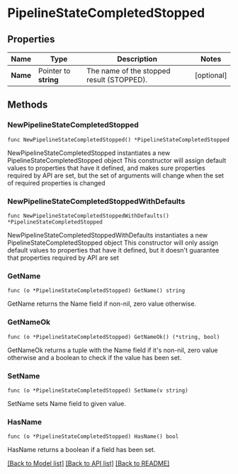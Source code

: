 # PipelineStateCompletedStopped

## Properties

Name | Type | Description | Notes
------------ | ------------- | ------------- | -------------
**Name** | Pointer to **string** | The name of the stopped result (STOPPED). | [optional] 

## Methods

### NewPipelineStateCompletedStopped

`func NewPipelineStateCompletedStopped() *PipelineStateCompletedStopped`

NewPipelineStateCompletedStopped instantiates a new PipelineStateCompletedStopped object
This constructor will assign default values to properties that have it defined,
and makes sure properties required by API are set, but the set of arguments
will change when the set of required properties is changed

### NewPipelineStateCompletedStoppedWithDefaults

`func NewPipelineStateCompletedStoppedWithDefaults() *PipelineStateCompletedStopped`

NewPipelineStateCompletedStoppedWithDefaults instantiates a new PipelineStateCompletedStopped object
This constructor will only assign default values to properties that have it defined,
but it doesn't guarantee that properties required by API are set

### GetName

`func (o *PipelineStateCompletedStopped) GetName() string`

GetName returns the Name field if non-nil, zero value otherwise.

### GetNameOk

`func (o *PipelineStateCompletedStopped) GetNameOk() (*string, bool)`

GetNameOk returns a tuple with the Name field if it's non-nil, zero value otherwise
and a boolean to check if the value has been set.

### SetName

`func (o *PipelineStateCompletedStopped) SetName(v string)`

SetName sets Name field to given value.

### HasName

`func (o *PipelineStateCompletedStopped) HasName() bool`

HasName returns a boolean if a field has been set.


[[Back to Model list]](../README.md#documentation-for-models) [[Back to API list]](../README.md#documentation-for-api-endpoints) [[Back to README]](../README.md)



